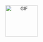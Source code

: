 <div id="header" align="center">
  <img src="https://media.giphy.com/media/IauL6LvGNlT3ffhcqq/giphy.gif" alt="GIF" width="100"/>
</div>



<!--
**carolinepconrad/carolinepconrad** is a ✨ _special_ ✨ repository because its `README.md` (this file) appears on your GitHub profile.




Here are some ideas to get you started:

- 🔭 I’m currently working on ...
- 🌱 I’m currently learning ...
- 👯 I’m looking to collaborate on ...
- 🤔 I’m looking for help with ...
- 💬 Ask me about ...
- 📫 How to reach me: ...
- 😄 Pronouns: ...
- ⚡ Fun fact: ...
-->
